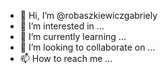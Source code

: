 - 👋 Hi, I’m @robaszkiewiczgabriely
- 👀 I’m interested in ...
- 🌱 I’m currently learning ...
- 💞️ I’m looking to collaborate on ...
- 📫 How to reach me ...

<!---
robaszkiewiczgabriely/robaszkiewiczgabriely is a ✨ special ✨ repository because its `README.md` (this file) appears on your GitHub profile.
You can click the Preview link to take a look at your changes.
--->
